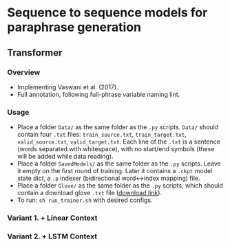 # Sequence to sequence models for paraphrase generation

## Transformer

### Overview

* Implementing Vaswani et al. (2017).
* Full annotation, following full-phrase variable naming lint.

### Usage

* Place a folder `Data/` as the same folder as the `.py` scripts. `Data/` should contain four `.txt` files: `train_source.txt`, `train_target.txt`, `valid_source.txt`, `valid_target.txt`. Each line of the `.txt` is a sentence (words separated with whitespace), with no start/end symbols (these will be added while data reading).
* Place a folder `SavedModels/` as the same folder as the `.py` scripts. Leave it empty on the first round of training. Later it contains a `.ckpt` model state dict, a `.p` indexer (bidirectional word<->index mapping) file.
* Place a folder `Glove/` as the same folder as the `.py` scripts, which should contain a download glove `.txt` file ([download link](https://nlp.stanford.edu/projects/glove/)).
* To run: `sh run_trainer.sh` with desired configs.

### Variant 1. + Linear Context

### Variant 2. + LSTM Context

